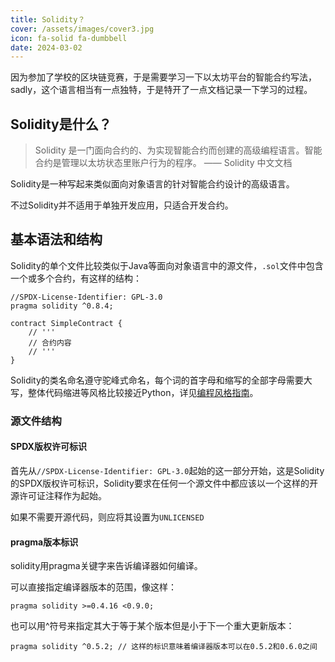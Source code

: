 ```yaml
---
title: Solidity？
cover: /assets/images/cover3.jpg
icon: fa-solid fa-dumbbell
date: 2024-03-02
---
```


因为参加了学校的区块链竞赛，于是需要学习一下以太坊平台的智能合约写法，sadly，这个语言相当有一点独特，于是特开了一点文档记录一下学习的过程。

## Solidity是什么？

> Solidity 是一门面向合约的、为实现智能合约而创建的高级编程语言。智能合约是管理以太坊状态里账户行为的程序。 
> —— Solidity 中文文档

Solidity是一种写起来类似面向对象语言的针对智能合约设计的高级语言。

不过Solidity并不适用于单独开发应用，只适合开发合约。

## 基本语法和结构

Solidity的单个文件比较类似于Java等面向对象语言中的源文件，`.sol`文件中包含一个或多个合约，有这样的结构：

```solidity
//SPDX-License-Identifier: GPL-3.0
pragma solidity ^0.8.4;

contract SimpleContract {
    // '''
    // 合约内容
    // '''
}
```

Solidity的类名命名遵守驼峰式命名，每个词的首字母和缩写的全部字母需要大写，整体代码缩进等风格比较接近Python，详见[编程风格指南](https://learnblockchain.cn/docs/solidity/style-guide.html)。

### 源文件结构

#### SPDX版权许可标识

首先从`//SPDX-License-Identifier: GPL-3.0`起始的这一部分开始，这是Solidity的SPDX版权许可标识，Solidity要求在任何一个源文件中都应该以一个这样的开源许可证注释作为起始。

如果不需要开源代码，则应将其设置为`UNLICENSED`

#### pragma版本标识

solidity用pragma关键字来告诉编译器如何编译。

可以直接指定编译器版本的范围，像这样：

```solidity
pragma solidity >=0.4.16 <0.9.0;
```

也可以用^符号来指定其大于等于某个版本但是小于下一个重大更新版本：

```solidity
pragma solidity ^0.5.2; // 这样的标识意味着编译器版本可以在0.5.2和0.6.0之间
```